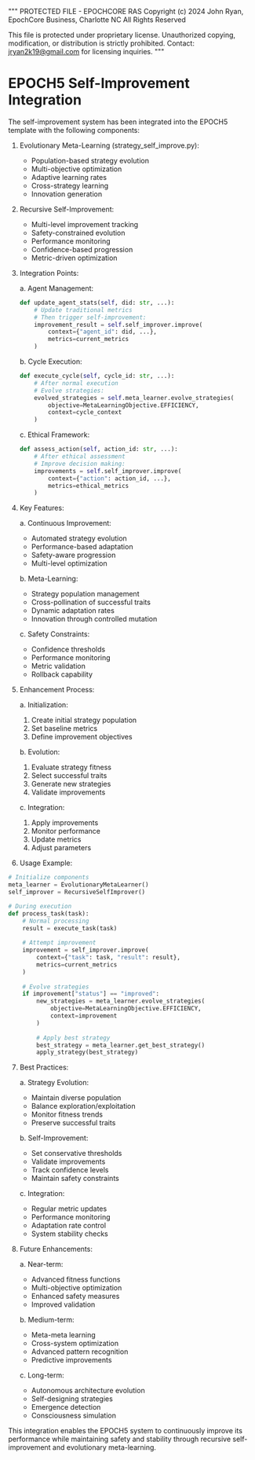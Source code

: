 """
PROTECTED FILE - EPOCHCORE RAS
Copyright (c) 2024 John Ryan, EpochCore Business, Charlotte NC
All Rights Reserved

This file is protected under proprietary license.
Unauthorized copying, modification, or distribution is strictly prohibited.
Contact: jryan2k19@gmail.com for licensing inquiries.
"""

# EPOCH5 Self-Improvement Integration

The self-improvement system has been integrated into the EPOCH5 template with the following components:

1. Evolutionary Meta-Learning (strategy_self_improve.py):
   - Population-based strategy evolution
   - Multi-objective optimization
   - Adaptive learning rates
   - Cross-strategy learning
   - Innovation generation

2. Recursive Self-Improvement:
   - Multi-level improvement tracking
   - Safety-constrained evolution
   - Performance monitoring
   - Confidence-based progression
   - Metric-driven optimization

3. Integration Points:

   a. Agent Management:
      ```python
      def update_agent_stats(self, did: str, ...):
          # Update traditional metrics
          # Then trigger self-improvement:
          improvement_result = self.self_improver.improve(
              context={"agent_id": did, ...},
              metrics=current_metrics
          )
      ```

   b. Cycle Execution:
      ```python
      def execute_cycle(self, cycle_id: str, ...):
          # After normal execution
          # Evolve strategies:
          evolved_strategies = self.meta_learner.evolve_strategies(
              objective=MetaLearningObjective.EFFICIENCY,
              context=cycle_context
          )
      ```

   c. Ethical Framework:
      ```python
      def assess_action(self, action_id: str, ...):
          # After ethical assessment
          # Improve decision making:
          improvements = self.self_improver.improve(
              context={"action": action_id, ...},
              metrics=ethical_metrics
          )
      ```

4. Key Features:

   a. Continuous Improvement:
      - Automated strategy evolution
      - Performance-based adaptation
      - Safety-aware progression
      - Multi-level optimization

   b. Meta-Learning:
      - Strategy population management
      - Cross-pollination of successful traits
      - Dynamic adaptation rates
      - Innovation through controlled mutation

   c. Safety Constraints:
      - Confidence thresholds
      - Performance monitoring
      - Metric validation
      - Rollback capability

5. Enhancement Process:

   a. Initialization:
      1. Create initial strategy population
      2. Set baseline metrics
      3. Define improvement objectives

   b. Evolution:
      1. Evaluate strategy fitness
      2. Select successful traits
      3. Generate new strategies
      4. Validate improvements

   c. Integration:
      1. Apply improvements
      2. Monitor performance
      3. Update metrics
      4. Adjust parameters

6. Usage Example:

```python
# Initialize components
meta_learner = EvolutionaryMetaLearner()
self_improver = RecursiveSelfImprover()

# During execution
def process_task(task):
    # Normal processing
    result = execute_task(task)
    
    # Attempt improvement
    improvement = self_improver.improve(
        context={"task": task, "result": result},
        metrics=current_metrics
    )
    
    # Evolve strategies
    if improvement["status"] == "improved":
        new_strategies = meta_learner.evolve_strategies(
            objective=MetaLearningObjective.EFFICIENCY,
            context=improvement
        )
        
        # Apply best strategy
        best_strategy = meta_learner.get_best_strategy()
        apply_strategy(best_strategy)
```

7. Best Practices:

   a. Strategy Evolution:
      - Maintain diverse population
      - Balance exploration/exploitation
      - Monitor fitness trends
      - Preserve successful traits

   b. Self-Improvement:
      - Set conservative thresholds
      - Validate improvements
      - Track confidence levels
      - Maintain safety constraints

   c. Integration:
      - Regular metric updates
      - Performance monitoring
      - Adaptation rate control
      - System stability checks

8. Future Enhancements:

   a. Near-term:
      - Advanced fitness functions
      - Multi-objective optimization
      - Enhanced safety measures
      - Improved validation

   b. Medium-term:
      - Meta-meta learning
      - Cross-system optimization
      - Advanced pattern recognition
      - Predictive improvements

   c. Long-term:
      - Autonomous architecture evolution
      - Self-designing strategies
      - Emergence detection
      - Consciousness simulation

This integration enables the EPOCH5 system to continuously improve its performance while maintaining safety and stability through recursive self-improvement and evolutionary meta-learning.

